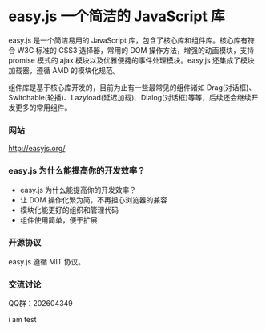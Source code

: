 <h1>easy.js 一个简洁的 JavaScript 库</h1>
<p>easy.js 是一个简洁易用的 JavaScript 库，包含了核心库和组件库。核心库有符合 W3C 标准的 CSS3 选择器，常用的 DOM 操作方法，增强的动画模块，支持 promise 模式的 ajax 模块以及优雅便捷的事件处理模块。easy.js 还集成了模块加载器，遵循 AMD 的模块化规范。</p>
<p>组件库是基于核心库开发的，目前为止有一些最常见的组件诸如 Drag(对话框)、Switchable(轮播)、Lazyload(延迟加载)、Dialog(对话框)等等，后续还会继续开发更多的常用组件。</p>
<h3>网站</h3>
<p><a href="http://easyjs.org/">http://easyjs.org/</a></p>
<h3>easy.js 为什么能提高你的开发效率？</h3>
<ul>
<li>easy.js 为什么能提高你的开发效率？</li>
<li>让 DOM 操作化繁为简，不再担心浏览器的兼容</li>
<li>模块化能更好的组织和管理代码</li>
<li>组件使用简单，便于扩展</li>
</ul>
<h3>开源协议</h3>
<p>easy.js 遵循 MIT 协议。</p>
<h3>交流讨论</h3>
<p>QQ群：202604349</p>

<p>i am test</p>
